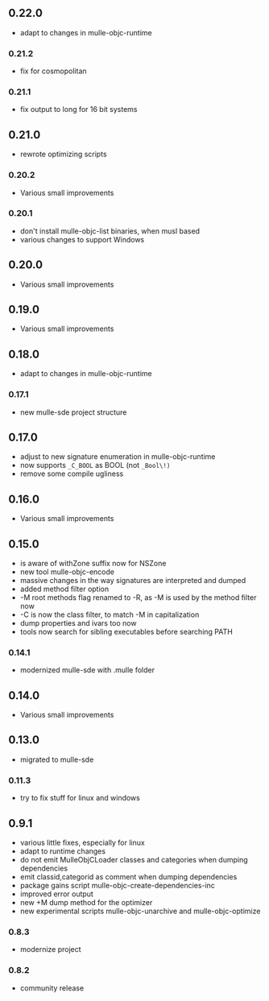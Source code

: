 ## 0.22.0



* adapt to changes in mulle-objc-runtime


### 0.21.2

* fix for cosmopolitan

### 0.21.1

* fix output to long for 16 bit systems

## 0.21.0

* rewrote optimizing scripts


### 0.20.2

* Various small improvements

### 0.20.1

* don't install mulle-objc-list binaries, when musl based
* various changes to support Windows

## 0.20.0

* Various small improvements


## 0.19.0

* Various small improvements


## 0.18.0

* adapt to changes in mulle-objc-runtime


### 0.17.1

* new mulle-sde project structure

## 0.17.0

* adjust to new signature enumeration in mulle-objc-runtime
* now supports ``_C_BOOL`` as BOOL (not `_Bool\!)`
* remove some compile ugliness


## 0.16.0

* Various small improvements


## 0.15.0

* is aware of withZone suffix now for NSZone
* new tool mulle-objc-encode
* massive changes in the way signatures are interpreted and dumped
* added method filter option
* -M root methods flag renamed to -R, as -M is used by the method filter now
* -C is now the class filter, to match -M in capitalization
* dump properties and ivars too now
* tools now search for sibling executables before searching PATH


### 0.14.1

* modernized mulle-sde with .mulle folder

## 0.14.0

* Various small improvements


## 0.13.0

* migrated to mulle-sde


### 0.11.3

* try to fix stuff for linux and windows

## 0.9.1

* various little fixes, especially for linux
* adapt to runtime changes
* do not emit MulleObjCLoader classes and categories when dumping dependencies
* emit classid,categorid as comment when dumping dependencies
* package gains script mulle-objc-create-dependencies-inc
* improved error output
* new +M dump method for the optimizer
* new experimental scripts mulle-objc-unarchive and mulle-objc-optimize

### 0.8.3

* modernize project

### 0.8.2

* community release
